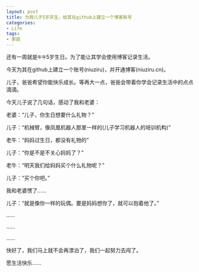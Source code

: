 ```yaml
---
layout: post
title: 为我儿子5岁庆生，给其在github上建立一个博客账号
categories:
- Life
tags:
- 家庭
---
```


还有一周就是`牛牛`5岁生日。为了能让其学会使用博客记录生活。

今天为其在github上建立一个账号(niuziru)，并开通博客(niuziru.cn)。

儿子，爸爸希望你能快乐成长。等再大一点，爸爸会带着你学会记录生活中的点点滴滴。

今天儿子说了几句话，感动了我和老婆：

老婆：“儿子，你生日想要什么礼物？”

儿子：“机械臂，像凤凰机器人那里一样的(儿子学习机器人的培训机构)”

老牛：“妈妈过生日，都没有礼物的”

儿子：“你是不是不关心妈妈了？”

老牛：“明天我们给妈妈买个什么礼物呢？”

儿子：“买个你吧。”

我和老婆愣了……

儿子：“就是像你一样的玩偶。要是妈妈想你了，就可以抱着他了。”

……

……

……


快好了，我们马上就不会再漂泊了，我们一起努力去闯了。

愿生活快乐……

